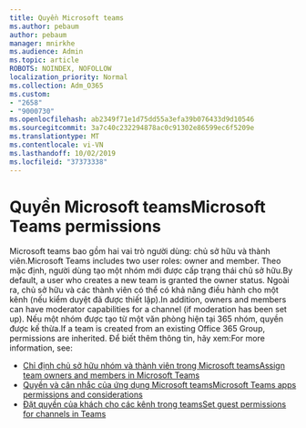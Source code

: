 ```yaml
---
title: Quyền Microsoft teams
ms.author: pebaum
author: pebaum
manager: mnirkhe
ms.audience: Admin
ms.topic: article
ROBOTS: NOINDEX, NOFOLLOW
localization_priority: Normal
ms.collection: Adm_O365
ms.custom:
- "2658"
- "9000730"
ms.openlocfilehash: ab2349f71e1d75dd55a3efa39b076433d9d10546
ms.sourcegitcommit: 3a7c40c232294878ac0c91302e86599ec6f5209e
ms.translationtype: MT
ms.contentlocale: vi-VN
ms.lasthandoff: 10/02/2019
ms.locfileid: "37373338"
---
```

# <a name="microsoft-teams-permissions"></a><span data-ttu-id="6300f-102">Quyền Microsoft teams</span><span class="sxs-lookup"><span data-stu-id="6300f-102">Microsoft Teams permissions</span></span>

<span data-ttu-id="6300f-103">Microsoft teams bao gồm hai vai trò người dùng: chủ sở hữu và thành viên.</span><span class="sxs-lookup"><span data-stu-id="6300f-103">Microsoft Teams includes two user roles: owner and member.</span></span> <span data-ttu-id="6300f-104">Theo mặc định, người dùng tạo một nhóm mới được cấp trạng thái chủ sở hữu.</span><span class="sxs-lookup"><span data-stu-id="6300f-104">By default, a user who creates a new team is granted the owner status.</span></span> <span data-ttu-id="6300f-105">Ngoài ra, chủ sở hữu và các thành viên có thể có khả năng điều hành cho một kênh (nếu kiểm duyệt đã được thiết lập).</span><span class="sxs-lookup"><span data-stu-id="6300f-105">In addition, owners and members can have moderator capabilities for a channel (if moderation has been set up).</span></span> <span data-ttu-id="6300f-106">Nếu một nhóm được tạo từ một văn phòng hiện tại 365 nhóm, quyền được kế thừa.</span><span class="sxs-lookup"><span data-stu-id="6300f-106">If a team is created from an existing Office 365 Group, permissions are inherited.</span></span> <span data-ttu-id="6300f-107">Để biết thêm thông tin, hãy xem:</span><span class="sxs-lookup"><span data-stu-id="6300f-107">For more information, see:</span></span>

- [<span data-ttu-id="6300f-108">Chỉ định chủ sở hữu nhóm và thành viên trong Microsoft teams</span><span class="sxs-lookup"><span data-stu-id="6300f-108">Assign team owners and members in Microsoft Teams</span></span>](https://docs.microsoft.com/microsoftteams/assign-roles-permissions)
- [<span data-ttu-id="6300f-109">Quyền và cân nhắc của ứng dụng Microsoft teams</span><span class="sxs-lookup"><span data-stu-id="6300f-109">Microsoft Teams apps permissions and considerations</span></span>](https://docs.microsoft.com/microsoftteams/app-permissions)
- [<span data-ttu-id="6300f-110">Đặt quyền của khách cho các kênh trong teams</span><span class="sxs-lookup"><span data-stu-id="6300f-110">Set guest permissions for channels in Teams</span></span>](https://support.office.com/article/4756c468-2746-4bfd-a582-736d55fcc169)